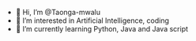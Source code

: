 - 👋 Hi, I’m @Taonga-mwalu
- 👀 I’m interested in Artificial Intelligence, coding
- 🌱 I’m currently learning Python, Java and Java script 

<!---
Taonga-mwalu/Taonga-mwalu is a ✨ special ✨ repository because its `README.md` (this file) appears on your GitHub profile.
You can click the Preview link to take a look at your changes.
--->
